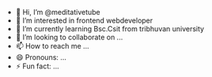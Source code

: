 - 👋 Hi, I’m @meditativetube
- 👀 I’m interested in frontend webdeveloper
- 🌱 I’m currently learning Bsc.Csit from tribhuvan university
- 💞️ I’m looking to collaborate on ...
- 📫 How to reach me ...
- 😄 Pronouns: ...
- ⚡ Fun fact: ...

<!---
meditativetube/meditativetube is a ✨ special ✨ repository because its `README.md` (this file) appears on your GitHub profile.
You can click the Preview link to take a look at your changes.
--->
